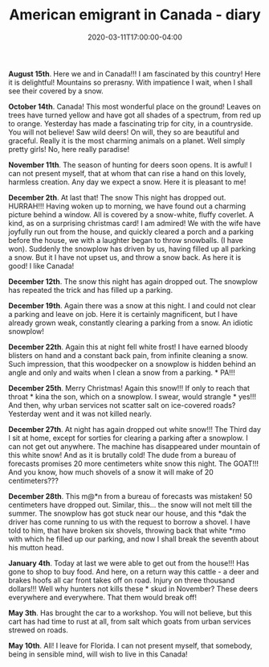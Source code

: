 ﻿---
title: "American emigrant in Canada - diary"
date: 2020-03-11T17:00:00-04:00
categories:
  - blog
tags:
  - joke
  - Canada
---

**August 15th**. Here we and in Canada!!! I am fascinated by this country! Here it is delightful! Mountains so prerasny. With impatience I wait, when I shall see their covered by a snow.

**October 14th**. Canada! This most wonderful place on the ground! Leaves on trees have turned yellow and have got all shades of a spectrum, from red up to orange. Yesterday has made a fascinating trip for city, in a countryside. You will not believe! Saw wild deers! On will, they so are beautiful and graceful. Really it is the most charming animals on a planet. Well simply pretty girls! No, here really paradise!

**November 11th**. The season of hunting for deers soon opens. It is awful! I can not present myself, that at whom that can rise a hand on this lovely, harmless creation. Any day we expect a snow. Here it is pleasant to me!

**December 2th**. At last that! The snow This night has dropped out. HURRAH!!! Having woken up to morning, we have found out a charming picture behind a window. All is covered by a snow-white, fluffy coverlet. A kind, as on a surprising christmas card! I am admired! We with the wife have joyfully run out from the house, and quickly cleared a porch and a parking before the house, we with a laughter began to throw snowballs. (I have won). Suddenly the snowplow has driven by us, having filled up all parking a snow. But it I have not upset us, and throw a snow back. As here it is good! I like Canada!

**December 12th**. The snow this night has again dropped out. The snowplow has repeated the trick and has filled up a parking.

**December 19th**. Again there was a snow at this night. I and could not clear a parking and leave on job. Here it is certainly magnificent, but I have already grown weak, constantly clearing a parking from a snow. An idiotic snowplow!

**December 22th**. Again this at night fell white frost! I have earned bloody blisters on hand and a constant back pain, from infinite cleaning a snow. Such impression, that this woodpecker on a snowplow is hidden behind an angle and only and waits when I clean a snow from a parking. * PA!!!

**December 25th**. Merry Christmas! Again this snow!!! If only to reach that throat * kina the son, which on a snowplow. I swear, would strangle * yes!!! And then, why urban services not scatter salt on ice-covered roads? Yesterday went and it was not killed nearly.

**December 27th**. At night has again dropped out white snow!!! The Third day I sit at home, except for sorties for clearing a parking after a snowplow. I can not get out anywhere. The machine has disappeared under mountain of this white snow! And as it is brutally cold! The dude from a bureau of forecasts promises 20 more centimeters white snow this night. The GOAT!!! And you know, how much shovels of a snow it will make of 20 centimeters???

**December 28th**. This m@*n from a bureau of forecasts was mistaken! 50 centimeters have dropped out. Similar, this... the snow will not melt till the summer. The snowplow has got stuck near our house, and this *dak the driver has come running to us with the request to borrow a shovel. I have told to him, that have broken six shovels, throwing back that white *rmo with which he filled up our parking, and now I shall break the seventh about his mutton head.

**January 4th**. Today at last we were able to get out from the house!!! Has gone to shop to buy food. And here, on a return way this cattle - a deer and brakes hoofs all car front takes off on road. Injury on three thousand dollars!!! Well why hunters not kills these * skud in November? These deers everywhere and everywhere. That them would break off!

**May 3th**. Has brought the car to a workshop. You will not believe, but this cart has had time to rust at all, from salt which goats from urban services strewed on roads.

**May 10th**. All! I leave for Florida. I can not present myself, that somebody, being in sensible mind, will wish to live in this Canada!
